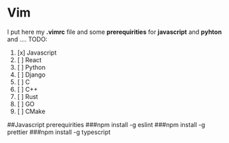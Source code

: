 # Vim
I put here my **.vimrc** file and some **prerequirities** for **javascript** and **pyhton** and ....
TODO:
1. [x] Javascript
2. [ ] React
3. [ ] Python
4. [ ] Django
5. [ ] C
6. [ ] C++
7. [ ] Rust
8. [ ] GO
9. [ ] CMake

##Javascript prerequirities
###npm install -g eslint
###npm install -g prettier
###npm install -g typescript

